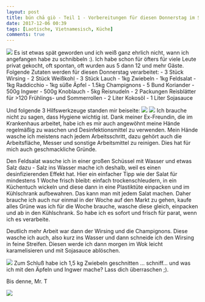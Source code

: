 ```yaml
---
layout: post
title: bún chả giò - Teil 1 - Vorbereitungen für diesen Donnerstag im Strandcafé
date: 2017-12-06 00:39
tags: [Laotische, Vietnamesisch, Küche]
comments: true
---
```

<img class="fit image" src="{{site.baseurl}}/images/2017-12-06-cover-savoy-cabbage-mushroom.jpg">
Es ist etwas spät geworden und ich weiß ganz ehrlich nicht, wann ich angefangen habe zu schnibbeln :). Ich habe schon für öfters für viele Leute privat gekocht, oft spontan, oft wurden aus 5 dann 12 und mehr Gäste. Folgende Zutaten werden für diesen Donnerstag verarbeitet:
- 3 Stück Wirsing
- 2 Stück Weißkohl
- 3 Stück Lauch
- 1kg Zwiebeln
- 1kg Feldsalat
- 1kg Raddicchio
- 1kg süße Äpfel
- 1.5kg Champignons
- 5 Bund Koriander
- 500g Ingwer
- 500g Knoblauch
- 5kg Reisnudeln
- 2 Packungen Reisblätter für >120 Frühlings- und Sommerrollen
- 2 Liter Kokosöl
- 1 Liter Sojasauce

Und folgende 3 Hilfswerkzeuge standen mir beiseite:
<img class="fit image" src="{{site.baseurl}}/images/2017-12-06-messer-porto-hygiene.jpg">
<img class="image right" src="{{site.baseurl}}/images/2017-12-06-field-corn-salad.jpg">
Ich brauche nicht zu sagen, dass Hygiene wichtig ist. Dank meiner Ex-Freundin, die im Krankenhaus arbeitet, habe ich es mir auch angewöhnt meine Hände regelmäßig zu waschen und Desinfektionsmittel zu verwenden. Mein Hände wasche ich meistens nach jedem Arbeitsschritt, dazu gehört auch die Arbeitsfläche, Messer und sonstige Arbeitsmittel zu reinigen. Dies hat für mich auch geschmackliche Gründe.

Den Feldsalat wasche ich in einer großen Schüssel mit Wasser und etwas Salz dazu - Salz ins Wasser mache ich deshalb, weil es einen desinfizierenden Effekt hat. Hier ein einfacher Tipp wie der Salat für mindestens 1 Woche frisch bleibt: einfach trockenschleudern, in ein Küchentuch wickeln und diese dann in eine Plastiktüte einpacken und im Kühlschrank aufbewahren. Das kann man mit jedem Salat machen. Daher brauche ich auch nur einmal in der Woche auf den Markt zu gehen, kaufe alles Grüne was ich für die Woche brauche, wasche diese gleich, einpacken und ab in den Kühlschrank. So habe ich es sofort und frisch für parat, wenn ich es verarbeite.

Deutlich mehr Arbeit war dann der Wirsing und die Champignons. Diese wasche ich auch, also kurz ins Wasser und dann schneide ich den Wirsing in feine Streifen. Diesen werde ich dann morgen im Wok leicht karamelisieren und mit Sojasauce ablöschen.

<img class="image left" src="{{site.baseurl}}/images/2017-12-06-onions.jpg">
Zum Schluß habe ich 1,5 kg Zwiebeln geschnitten ... schniff... und was ich mit den Äpfeln und Ingwer mache? Lass dich überraschen ;).

Bis denne, Mr. T

<img class="fit image" src="{{site.baseurl}}/images/2017-12-06-ginger-apples.jpg">

